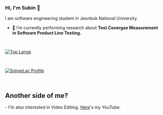 ### Hi, I'm Subin 👋

I am software engineering student in Jeonbuk National University. 

- 🔭 I’m currently performing research about **Test Covergae Measurement in Software Product Line Testing.**

<br/>

[![Top Langs](https://github-readme-stats.vercel.app/api/top-langs/?username=SubinHan&hide=html,assembly,makefile&title_color=0F0F0F&hide_border=true)](https://github.com/anuraghazra/github-readme-stats)

<br/>

[![Solved.ac Profile](http://mazassumnida.wtf/api/v2/generate_badge?boj=hangenius123)](https://solved.ac/hangenius123/)

<br/>


<h2>Another side of me?</h2>
- I'm also interested in Video Editing. <a href="https://www.youtube.com/channel/UCgdYMog5A9LlbHT4uJSVLzw" rel="me">Here</a>'s my YouTube.


<!--
**SubinHan/SubinHan** is a ✨ _special_ ✨ repository because its `README.md` (this file) appears on your GitHub profile.

Here are some ideas to get you started:

- 🔭 I’m currently working on ...
- 🌱 I’m currently learning ...
- 👯 I’m looking to collaborate on ...
- 🤔 I’m looking for help with ...
- 💬 Ask me about ...
- 📫 How to reach me: ...
- 😄 Pronouns: ...
- ⚡ Fun fact: ...
-->
